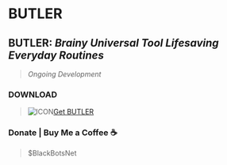 # BUTLER
## **BUTLER**: *Brainy Universal Tool Lifesaving Everyday Routines*
> *Ongoing Development*

### DOWNLOAD
> ![ICON](https://raw.githubusercontent.com/black-bots/BUTLER/main/-.ico)[Get BUTLER](https://drive.google.com/file/d/1IqHjwB7ZkwOYyaTMohQDWSjHdOaTSNnd/)

### Donate | Buy Me a Coffee ☕
> $BlackBotsNet

